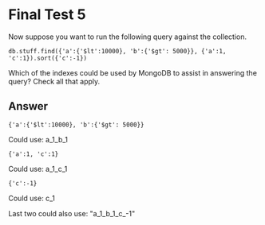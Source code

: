 # Final Test 5

Now suppose you want to run the following query against the collection.

```
db.stuff.find({'a':{'$lt':10000}, 'b':{'$gt': 5000}}, {'a':1, 'c':1}).sort({'c':-1})
```

Which of the indexes could be used by MongoDB to assist in answering the query? Check all that apply.

## Answer

```
{'a':{'$lt':10000}, 'b':{'$gt': 5000}}
```
Could use: a_1_b_1

```
{'a':1, 'c':1}
```
Could use: a_1_c_1

```
{'c':-1}
```
Could use: c_1

Last two could also use: "a_1_b_1_c_-1"